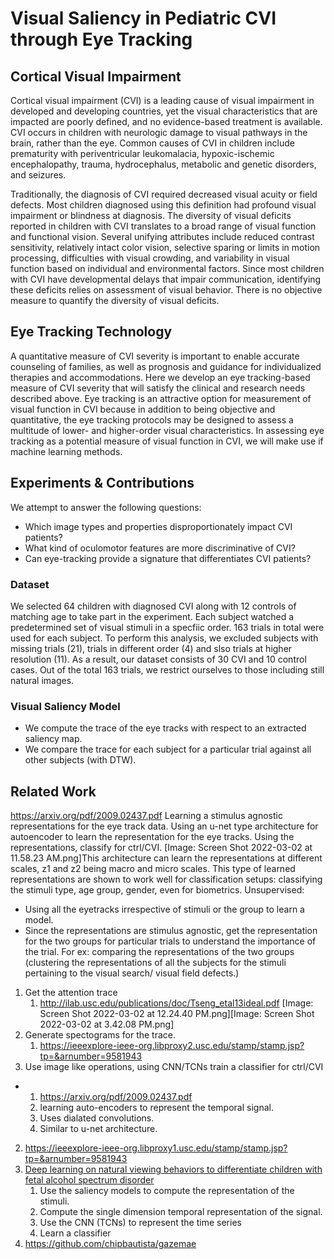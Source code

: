 # Visual Saliency in Pediatric CVI through Eye Tracking

## Cortical Visual Impairment

Cortical visual impairment (CVI) is a leading cause of visual impairment in developed and developing countries, yet the visual characteristics that are impacted are poorly defined, and no evidence-based treatment is available. CVI occurs in children with neurologic damage to visual pathways in the brain, rather than the eye. Common causes of CVI in children include prematurity with periventricular leukomalacia, hypoxic-ischemic encephalopathy, trauma, hydrocephalus, metabolic and genetic disorders, and seizures.
 
Traditionally, the diagnosis of CVI required decreased visual acuity or field defects. Most children diagnosed using this definition had profound visual impairment or blindness at diagnosis. The diversity of visual deficits reported in children with CVI translates to a broad range of visual function and functional vision. Several unifying attributes include reduced contrast sensitivity, relatively intact color vision, selective sparing or limits in motion processing, difficulties with visual crowding, and variability in visual function based on individual and environmental factors. Since most children with CVI have developmental delays that impair communication, identifying these deficits relies on assessment of visual behavior. There is no objective measure to quantify the diversity of visual deficits.


## Eye Tracking Technology

A quantitative measure of CVI severity is important to enable accurate counseling of families, as well as prognosis and guidance for individualized therapies and accommodations. Here we develop an eye tracking-based measure of CVI severity that will satisfy the clinical and research needs described above. Eye tracking is an attractive option for measurement of visual function in CVI because in addition to being objective and quantitative, the eye tracking protocols may be designed to assess a multitude of lower- and higher-order visual characteristics. In assessing eye tracking as a potential measure of visual function in CVI, we will make use if machine learning methods.


## Experiments & Contributions

We attempt to answer the following questions:

* Which image types and properties disproportionately impact CVI patients?
* What kind of oculomotor features are more discriminative of CVI?
* Can eye-tracking provide a signature that differentiates CVI patients?

### Dataset

We selected 64 children with diagnosed CVI along with 12 controls of matching age to take part in the experiment. Each subject watched a predetermined set of visual stimuli in a specfiic order. 163 trials in total were used for each subject. To perform this analysis, we excluded subjects with missing trials (21), trials in different order (4) and slso trials at higher resolution (11). As a result, our dataset consists of 30 CVI and 10 control cases. Out of the total 163 trials, we restrict ourselves to those including still natural images.

### Visual Saliency Model

* We compute the trace of the eye tracks with respect to an extracted saliency map.
* We compare the trace for each subject for a particular trial against all other subjects (with DTW).

## Related Work

https://arxiv.org/pdf/2009.02437.pdf
Learning a stimulus agnostic representations for the eye track data.
Using an u-net type architecture for autoencoder to learn the representation for the eye tracks. Using the representations, classify for ctrl/CVI.
[Image: Screen Shot 2022-03-02 at 11.58.23 AM.png]This architecture can learn the representations at different scales, z1 and z2 being macro and micro scales.
This type of learned representations are shown to work well for classification setups: classifying the stimuli type, age group, gender, even for biometrics.
Unsupervised:
* Using all the eyetracks irrespective of stimuli or the group to learn a model.
* Since the representations are stimulus agnostic, get the representation for the two groups for particular trials to understand the importance of the trial. For ex: comparing the representations of the two groups (clustering the representations of all the subjects for the stimuli pertaining to the visual search/ visual field defects.)
1. Get the attention trace
    1. http://ilab.usc.edu/publications/doc/Tseng_etal13ideal.pdf
[Image: Screen Shot 2022-03-02 at 12.24.40 PM.png][Image: Screen Shot 2022-03-02 at 3.42.08 PM.png]
1. Generate spectograms for the trace.
    1. https://ieeexplore-ieee-org.libproxy2.usc.edu/stamp/stamp.jsp?tp=&arnumber=9581943
2. Use image like operations, using CNN/TCNs train a classifier for ctrl/CVI
* 1. https://arxiv.org/pdf/2009.02437.pdf
    1. learning auto-encoders to represent the temporal signal.
    2. Uses dialated convolutions.
    3. Similar to u-net architecture.
2. https://ieeexplore-ieee-org.libproxy1.usc.edu/stamp/stamp.jsp?tp=&arnumber=9581943
3. [Deep learning on natural viewing behaviors to differentiate children with fetal alcohol spectrum disorder](http://ilab.usc.edu/publications/doc/Tseng_etal13ideal.pdf)
    1. Use the saliency models to compute the representation of the stimuli.
    2. Compute the single dimension temporal representation of the signal.
    3. Use the CNN (TCNs) to represent the time series
    4. Learn a classifier
4. https://github.com/chipbautista/gazemae
